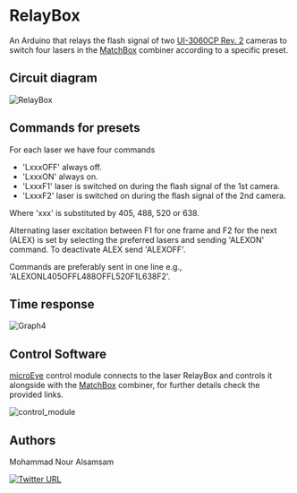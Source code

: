 # RelayBox
An Arduino that relays the flash signal of two [UI-3060CP Rev. 2](https://en.ids-imaging.com/store/products/cameras/ui-3060cp-rev-2.html) cameras to switch four lasers in the [MatchBox](https://integratedoptics.com/products/wavelength-combiners) combiner according to a specific preset.  

## Circuit diagram 

![RelayBox](https://user-images.githubusercontent.com/89871015/175886793-4d19a346-352b-48da-ae14-5c24009df166.png)

## Commands for presets

For each laser we have four commands
- 'LxxxOFF' always off.
- 'LxxxON' always on.
- 'LxxxF1' laser is switched on during the flash signal of the 1st camera.
- 'LxxxF2' laser is switched on during the flash signal of the 2nd camera.

Where 'xxx' is substituted by 405, 488, 520 or 638.

Alternating laser excitation between F1 for one frame and F2 for the next (ALEX) is set by selecting the preferred lasers and sending 'ALEXON' command. To deactivate ALEX send 'ALEXOFF'.

Commands are preferably sent in one line e.g., 'ALEXONL405OFFL488OFFL520F1L638F2'.

## Time response

![Graph4](https://user-images.githubusercontent.com/89871015/135933223-2a2900b8-f8c8-4a3a-90d9-00d694d6346f.png)

## Control Software

[microEye](https://github.com/samhitech/microEye) control module connects to the laser RelayBox and controls it alongside with the [MatchBox](https://integratedoptics.com/products/wavelength-combiners) combiner, for further details check the provided links.

![control_module](https://user-images.githubusercontent.com/89871015/141841883-d37c4979-c8aa-4e1f-b1b9-84bdd819c828.png)

## Authors

Mohammad Nour Alsamsam

[![Twitter URL](https://img.shields.io/twitter/url/https/twitter.com/samhightech.svg?style=social&label=Follow%20%40samhightech)](https://twitter.com/samhightech)
    
